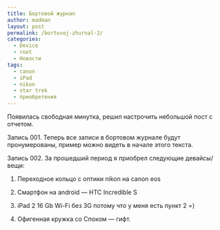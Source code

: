 ```yaml
---
title: Бортовой журнал
author: madman
layout: post
permalink: /bortovoj-zhurnal-2/
categories:
  - Device
  - root
  - Новости
tags:
  - canon
  - iPad
  - nikon
  - star trek
  - приобретения
---
```

Появилась свободная минутка, решил настрочить небольшой пост с отчетом. <!--more-->

Запись 001. Теперь все записи в бортовом журнале будут пронумерованы, пример можно видеть в начале этого текста.

Запись 002. За прошедший период я приобрел следующие девайсы/вещи:

1) Переходное кольцо с оптики nikon на canon eos

2) Смартфон на android &#8212; HTC Incredible S

3) iPad 2 16 Gb Wi-Fi без 3G потому что у меня есть пункт 2 =)

4) Офигенная кружка со Споком &#8212; гифт.